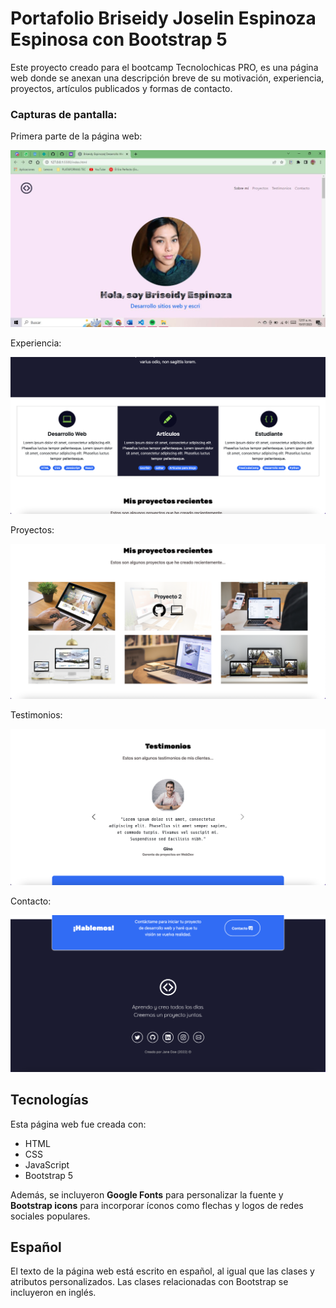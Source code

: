 # Portafolio Briseidy Joselin Espinoza Espinosa con Bootstrap 5

Este proyecto creado para el bootcamp Tecnolochicas PRO, es una página web donde se anexan una descripción breve de su motivación, experiencia, proyectos, artículos publicados y formas de contacto. 

### Capturas de pantalla:

Primera parte de la página web:

![Primera parte de la página web](imagenes/foto1.jpg)

Experiencia:

![Experiencia](imagenes/screenshot2.png)

Proyectos:

![Proyectos](imagenes/screenshot3.png)

Testimonios:

![Testimonios](imagenes/screenshot4.png)

Contacto:

![Contacto](imagenes/screenshot5.png)

## Tecnologías

Esta página web fue creada con:

* HTML
* CSS
* JavaScript 
* Bootstrap 5

Además, se incluyeron **Google Fonts** para personalizar la fuente y **Bootstrap icons** para incorporar íconos como flechas y logos de redes sociales populares. 

## Español

El texto de la página web está escrito en español, al igual que las clases y atributos personalizados. Las clases relacionadas con Bootstrap se incluyeron en inglés.




